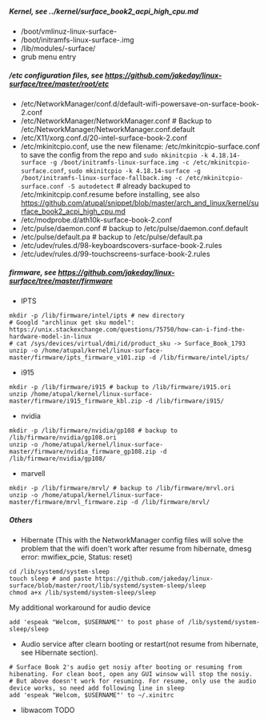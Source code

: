 ##### Kernel, see ../kernel/surface_book2_acpi_high_cpu.md
- /boot/vmlinuz-linux-surface-<kernel version>
- /boot/initramfs-linux-surface-<kernel version>.img
- /lib/modules/<kernel version>-surface/
- grub menu entry

##### /etc configuration files, see https://github.com/jakeday/linux-surface/tree/master/root/etc
- /etc/NetworkManager/conf.d/default-wifi-powersave-on-surface-book-2.conf
- /etc/NetworkManager/NetworkManager.conf # Backup to /etc/NetworkManager/NetworkManager.conf.default
- /etc/X11/xorg.conf.d/20-intel-surface-book-2.conf
- /etc/mkinitcpio.conf, use the new filename: /etc/mkinitcpio-surface.conf to save the config from the repo and `sudo mkinitcpio -k 4.18.14-surface -g /boot/initramfs-linux-surface.img -c /etc/mkinitcpio-surface.conf`, `sudo mkinitcpio -k 4.18.14-surface -g /boot/initramfs-linux-surface-fallback.img -c /etc/mkinitcpio-surface.conf -S autodetect` # already backuped to /etc/mkinitcpip.conf.resume before installing, see also https://github.com/atupal/snippet/blob/master/arch_and_linux/kernel/surface_book2_acpi_high_cpu.md
- /etc/modprobe.d/ath10k-surface-book-2.conf
- /etc/pulse/daemon.conf # backup to /etc/pulse/daemon.conf.default
- /etc/pulse/default.pa # backup to /etc/pulse/default.pa
- /etc/udev/rules.d/98-keyboardscovers-surface-book-2.rules
- /etc/udev/rules.d/99-touchscreens-surface-book-2.rules

##### firmware, see https://github.com/jakeday/linux-surface/tree/master/firmware
- IPTS
```shell
mkdir -p /lib/firmware/intel/ipts # new directory
# Googld "archlinux get sku model": https://unix.stackexchange.com/questions/75750/how-can-i-find-the-hardware-model-in-linux
# cat /sys/devices/virtual/dmi/id/product_sku -> Surface_Book_1793
unzip -o /home/atupal/kernel/linux-surface-master/firmware/ipts_firmware_v101.zip -d /lib/firmware/intel/ipts/
```
- i915
```shell
mkdir -p /lib/firmware/i915 # backup to /lib/firmware/i915.ori
unzip /home/atupal/kernel/linux-surface-master/firmware/i915_firmware_kbl.zip -d /lib/firmware/i915/
```
- nvidia
```shell
mkdir -p /lib/firmware/nvidia/gp108 # backup to /lib/firmware/nvidia/gp108.ori
unzip -o /home/atupal/kernel/linux-surface-master/firmware/nvidia_firmware_gp108.zip -d /lib/firmware/nvidia/gp108/
```
- marvell
```shell
mkdir -p /lib/firmware/mrvl/ # backup to /lib/firmware/mrvl.ori
unzip -o /home/atupal/kernel/linux-surface-master/firmware/mrvl_firmware.zip -d /lib/firmware/mrvl/
```

##### Others
- Hibernate (This with the NetworkManager config files will solve the problem that the wifi doen't work after resume from hibernate, dmesg error: mwifiex_pcie, Status: reset)
```shell
cd /lib/systemd/system-sleep
touch sleep # and paste https://github.com/jakeday/linux-surface/blob/master/root/lib/systemd/system-sleep/sleep
chmod a+x /lib/systemd/system-sleep/sleep
```
My additional workaround for audio device
```
add 'espeak "Welcom, $USERNAME"' to post phase of /lib/systemd/system-sleep/sleep
```
- Audio service after clearn booting or restart(not resume from hibernate, see Hibernate section).
```
# Surface Book 2's audio get nosiy after booting or resuming from hibenating. For clean boot, open any GUI winsow will stop the nosiy.
# But above doesn't work for resuming. For resume, only use the audio device works, so need add following line in sleep
add 'espeak "Welcom, $USERNAME"' to ~/.xinitrc
```
- libwacom
TODO
